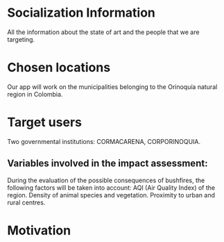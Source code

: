 # Socialization Information

All the information about the state of art and the people that we are targeting.

# Chosen locations
Our app will work on the municipalities belonging to the Orinoquía natural region in Colombia.
# Target users
Two governmental institutions: CORMACARENA, CORPORINOQUIA.
## Variables involved in the impact assessment:
During the evaluation of the possible consequences of bushfires, the following factors will be taken into account: 
AQI (Air Quality Index) of the region.
Density of animal species and vegetation.
Proximity to urban and rural centres.
# Motivation
